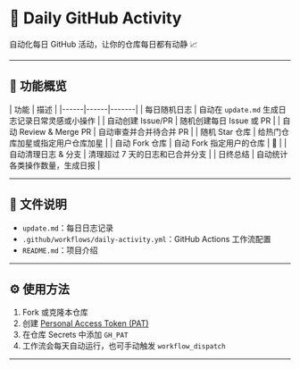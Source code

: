 # 🌟 Daily GitHub Activity

自动化每日 GitHub 活动，让你的仓库每日都有动静 📈

---

## 🚀 功能概览

| 功能 | 描述 |
|------|------|-------|
| 每日随机日志 | 自动在 `update.md` 生成日志记录日常灵感或小操作 |
| 自动创建 Issue/PR | 随机创建每日 Issue 或 PR |
| 自动 Review & Merge PR | 自动审查并合并待合并 PR |
| 随机 Star 仓库 | 给热门仓库加星或指定用户仓库加星 |
| 自动 Fork 仓库 | 自动 Fork 指定用户的仓库 | 🍴 |
| 自动清理日志 & 分支 | 清理超过 7 天的日志和已合并分支 |
| 日终总结 | 自动统计各类操作数量，生成日报 |

---

## 📁 文件说明

- `update.md`：每日日志记录  
- `.github/workflows/daily-activity.yml`：GitHub Actions 工作流配置  
- `README.md`：项目介绍

---

## ⚙️ 使用方法

1. Fork 或克隆本仓库  
2. 创建 [Personal Access Token (PAT)](https://docs.github.com/en/authentication/keeping-your-account-and-data-secure/creating-a-personal-access-token)  
3. 在仓库 Secrets 中添加 `GH_PAT`  
4. 工作流会每天自动运行，也可手动触发 `workflow_dispatch`

---
